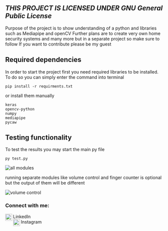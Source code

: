 ## ***THIS PROJECT IS LICENSED UNDER GNU General Public License***

Purpose of the project is to show understanding of a python and libraries such as Mediapipe and openCV
Further plans are to create very own home security systems and many more but in a separate project so make sure to follow
If you want to contribute please be my guest


## Required dependencies
In order to start the project first you need required libraries to be installed. To do so you can simply enter the command into terminal
```
pip install -r requirments.txt
```
or install them manually
```
keras
opencv-python
numpy
mediapipe
pycaw
```

## Testing functionality
To test the results you may start the main py file

```
py test.py
```
![all modules](https://imgur.com/izUcE7v)

running separate modules like volume control and finger counter is optional but the output of them will be different


![volume control](https://imgur.com/VbygkY9)
### Connect with me:

[<img align="left" alt="codeSTACKr | LinkedIn" width="22px" src="https://cdn.jsdelivr.net/npm/simple-icons@v3/icons/linkedin.svg" />][linkedin] LinkedIn <br>
[<img align="left" alt="codeSTACKr | Instagram" width="22px" src="https://cdn.jsdelivr.net/npm/simple-icons@v3/icons/instagram.svg" />][instagram] Instagram

<br />


[instagram]: https://instagram.com/bro.scar
[linkedin]: https://www.linkedin.com/in/%D0%B0%D1%81%D0%BA%D0%B0%D1%80%D1%81%D0%B8%D0%B1%D0%B0%D0%B3%D0%B0%D1%82%D0%BE%D0%B2/